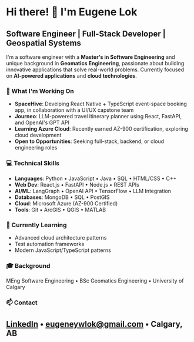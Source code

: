 # Hi there! 👋 I'm Eugene Lok

## Software Engineer | Full-Stack Developer | Geospatial Systems

I'm a software engineer with a **Master's in Software Engineering** and unique background in **Geomatics Engineering**, passionate about building innovative applications that solve real-world problems. Currently focused on **AI-powered applications** and **cloud technologies**.

### 🚀 What I'm Working On
- **SpaceHive**: Develping React Native + TypeScript event-space booking app, in collaboration with a UI/UX capstone team
- **Journeo**: LLM-powered travel itinerary planner using React, FastAPI, and OpenAI's GPT API
- **Learning Azure Cloud**: Recently earned AZ-900 certification, exploring cloud development
- **Open to Opportunities**: Seeking full-stack, backend, or cloud engineering roles

### 💻 Technical Skills
- **Languages**:        Python • JavaScript • Java • SQL • HTML/CSS • C++
- **Web Dev**:         React.js • FastAPI • Node.js • REST APIs 
- **AI/ML**:            LangGraph • OpenAI API • TensorFlow • LLM Integration
- **Databases**:        MongoDB • SQL • PostGIS
- **Cloud**:            Microsoft Azure (AZ-900 Certified)
- **Tools**:            Git • ArcGIS • QGIS • MATLAB

### 🌱 Currently Learning
- Advanced cloud architecture patterns
- Test automation frameworks
- Modern JavaScript/TypeScript patterns

### 🎓 Background
MEng Software Engineering • BSc Geomatics Engineering • University of Calgary

### 📫 Contact
[LinkedIn](https://linkedin.com/in/eugene-lok) • eugeneywlok@gmail.com • Calgary, AB
---

